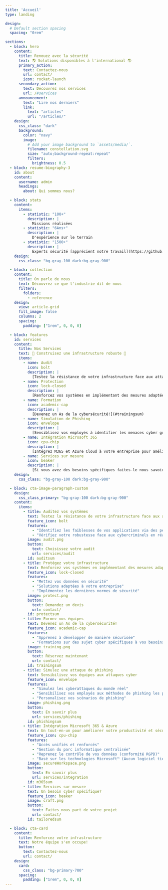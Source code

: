 ```yaml
---
title: 'Accueil'
type: landing

design:
  # Default section spacing
  spacing: "0rem"

sections:
  - block: hero
    content:
      title: Renouez avec la sécurité
      text: 🌎 Solutions disponibles à l'international 🌎
      primary_action:
        text: Contactez-nous
        url: contact/
        icon: rocket-launch
      secondary_action:
        text: Découvrez nos services
        url: /#services
      announcement:
        text: "Lire nos derniers"
        link:
          text: "articles"
          url: "/articles/"
    design:
      css_class: "dark"
      background:
        color: "navy"
        image:
          # Add your image background to `assets/media/`.
          filename: constellation.svg
          size: "auto;background-repeat:repeat"
          filters:
            brightness: 0.5
  - block: resume-biography-3
    id: about
    content:
      username: admin
      headings:
        about: Qui sommes nous?

  - block: stats
    content:
      items:
        - statistic: "100+"
          description: |
            Missions réalisées
        - statistic: "6Ans+"
          description: |
            D'expérience sur le terrain
        - statistic: "1500+"
          description: |
            Experts sécurité [apprécient notre travail](https://github.com/CravateRouge/bloodyAD)
    design:
      css_class: "bg-gray-100 dark:bg-gray-900"

  - block: collection
    content:
      title: On parle de nous
      text: Découvrez ce que l'industrie dit de nous
      filters:
        folders:
          - reference
    design:
      view: article-grid
      fill_image: false
      columns: 2
      spacing:
        padding: ["1rem", 0, 0, 0]

  - block: features
    id: services
    content:
      title: Nos Services
      text: 🧱 Construisez une infrastructure robuste 🧱
      items:
        - name: Audit
          icon: bolt
          description: |
            [Testez la résistance de votre infrastructure face aux attaques!](#auditsum)
        - name: Protection
          icon: lock-closed
          description: |
            [Renforcez vos systèmes en implémentant des mesures adaptées](#protectsum)
        - name: Formation
          icon: academic-cap
          description: |
            [Devenez un As de la cybersécurité!](#trainingsum)
        - name: Simulation de Phishing
          icon: envelope
          description: |
            [Sensiblisez vos employés à identifier les menaces cyber grâce à nos simulations de phishing](#phishingsum)
        - name: Intégration Microsoft 365
          icon: cpu-chip
          description: |
            [Intégrez M365 et Azure Cloud à votre entreprise pour améliorer votre productivité et votre sécurité](#m365sum)
        - name: Services sur mesure
          icon: beaker
          description: |
            [Si vous avez des besoins spécifiques faites-le nous savoir](#tailoredsum)
    design:
      css_class: "bg-gray-100 dark:bg-gray-900"

  - block: cta-image-paragraph-custom
    design:
      css_class_primary: "bg-gray-100 dark:bg-gray-900"
    content:
      items:
        - title: Auditez vos systèmes
          text: Testez la résistance de votre infrastructure face aux attaques!
          feature_icon: bolt
          features:
            - "Identifiez les faiblesses de vos applications via des pentests en utilisant des outils automatisés et/ou des attaques avancées en fonction de vos besoins"
            - "Vérifiez votre robustesse face aux cybercriminels en réalisant des simulations d'attaques (red team, menace interne...)"
          image: audit.png
          button:
            text: Choisissez votre audit
            url: services/audit
          id: auditsum
        - title: Protégez votre infrastructure
          text: Renforcez vos systèmes en implémentant des mesures adaptées
          feature_icon: lock-closed
          features:
            - "Mettez vos données en sécurité"
            - "Solutions adaptées à votre entreprise"
            - "Implémentez les dernières normes de sécurité"
          image: protect.png
          button:
            text: Demandez un devis
            url: contact/
          id: protectsum
        - title: Formez vos équipes
          text: Devenez un As de la cybersécurité!
          feature_icon: academic-cap
          features:
            - "Apprenez à développer de manière sécurisée"
            - "Formations sur des sujet cyber spécifiques à vos besoins"
          image: training.png
          button:
            text: Réservez maintenant
            url: contact/
          id: trainingsum
        - title: Simulez une attaque de phishing
          text: Sensibilisez vos équipes aux attaques cyber
          feature_icon: envelope
          features:
            - "Simulez les cyberattaques du monde réel"
            - "Sensibilisez vos employés aux méthodes de phishing les plus courantes"
            - "Personalisez vos scénarios de phishing"
          image: phishing.png
          button:
            text: En savoir plus
            url: services/phishing
          id: phishingsum
        - title: Intégration Microsoft 365 & Azure
          text: Un tout-en-un pour améliorer votre productivité et sécurité
          feature_icon: cpu-chip
          features:
            - "Accès unifiés et renforcés"
            - "Gestion du parc informatique centralisée"
            - "Reprenez le contrôle de vos données (conformité RGPD)"
            - "Basé sur les technologies Microsoft™ (Aucun logiciel tiers à installer)"
          image: secureWorkspace.png
          button:
            text: En savoir plus
            url: services/integration
          id: m365sum
        - title: Services sur mesure
          text: Un besoin cyber spécifique?
          feature_icon: beaker
          image: craft.png
          button:
            text: Faites nous part de votre projet
            url: contact/
          id: tailoredsum

  - block: cta-card
    content:
      title: Renforcez votre infrastructure
      text: Notre équipe s'en occupe!
      button:
        text: Contactez-nous
        url: contact/
    design:
      card:
        css_class: "bg-primary-700"
      spacing:
        padding: ["1rem", 0, 0, 0]
---
```

